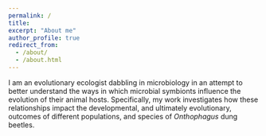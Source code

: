 ```yaml
---
permalink: /
title:
excerpt: "About me"
author_profile: true
redirect_from: 
  - /about/
  - /about.html
---
```


I am an evolutionary ecologist dabbling in microbiology in an attempt to better understand the ways in which microbial symbionts influence the evolution of their animal hosts. 
Specifically, my work investigates how these relationships impact the developmental, and ultimately evolutionary, outcomes of different populations, and species of *Onthophagus* dung beetles.
